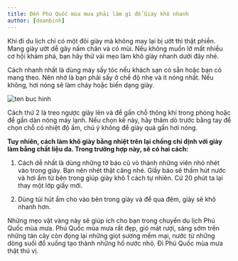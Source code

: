 ```yaml
---
title: Đến Phú Quốc mùa mưa phải làm gì để Giày khô nhanh
author: [doanbinh]
---
```


Khi đi du lịch chỉ có một đôi giày mà không may lại bị ướt thì thật phiền. Mang giày ướt dễ gây nấm chân và có mùi. Nếu không muốn lỡ mất nhiều cơ hội khám phá, bạn hãy thử vài mẹo làm khô giày nhanh dưới đây nhé.

Cách nhanh nhất là dùng máy sấy tóc nếu khách sạn có sẵn hoặc bạn có mang theo. Nên nhớ là bạn phải sấy ở chế độ nhẹ và ít nóng nhất. Nếu không, hơi nóng sẽ làm cháy hoặc biến dạng giày.

![ten buc hinh](https://phuquocxanh.com/vi/wp-content/uploads/2016/06/lam-kho-giay.jpg "ten buc hinh")

Cách thứ 2 là treo ngược giày lên và để gần chỗ thông khí trong phòng hoặc để gần dàn nóng máy lạnh. Nếu chọn kế này, hãy thăm dò trước bằng tay để chọn chỗ có nhiệt độ ấm, chú ý không để giày quá gần hơi nóng.

**Tuy nhiên, cách làm khô giày bằng nhiệt trên lại chống chỉ định với giày làm bằng chất liệu da. Trong trường hợp này, sẽ có hai cách:**

1. Cách dễ nhất là dùng những tờ báo cũ vò thành những viên nhỏ nhét vào trong giày. Bạn nên nhét thật căng nhé. Giấy báo sẽ thấm hút nước và hơi ẩm từ bên trong giúp giày khô 1 cách tự nhiên. Cứ 20 phút ta lại thay một lớp giấy mới.

2. Dùng túi hút ẩm cho vào bên trong giày và để qua đêm, giày sẽ khô nhanh hơn.

Những mẹo vặt vàng này sẽ giúp ích cho bạn trong chuyến du lịch Phú Quốc mùa mưa. Phú Quốc mùa mưa rất đẹp, gió mát rượi, sáng sớm trên những tán cây còn đọng lại những giọt sương mềm mại, nước từ những dòng suối đổ xuống tạo thành những hồ nước nhỏ. Đi Phú Quốc mùa mưa thật thú vị.